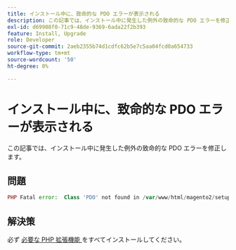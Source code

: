 ```yaml
---
title: インストール中に、致命的な PDO エラーが表示される
description: この記事では、インストール中に発生した例外の致命的な PDO エラーを修正します。
exl-id: d69908f0-71c9-48de-9369-6ada22f2b393
feature: Install, Upgrade
role: Developer
source-git-commit: 2aeb2355b74d1cdfc62b5e7c5aa04fcd0a654733
workflow-type: tm+mt
source-wordcount: '50'
ht-degree: 0%

---
```


# インストール中に、致命的な PDO エラーが表示される

この記事では、インストール中に発生した例外の致命的な PDO エラーを修正します。

## 問題

```php
PHP Fatal error:  Class 'PDO' not found in /var/www/html/magento2/setup/module/Magento/Setup/src/Module/Setup/ConnectionFactory.php on line 44
```

## 解決策

必ず [ 必要な PHP 拡張機能 ](https://experienceleague.adobe.com/en/docs/commerce-operations/installation-guide/prerequisites/php-settings) をすべてインストールしてください。
